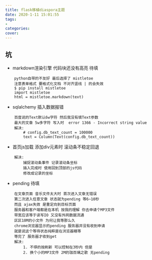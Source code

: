 ```yaml
---
title: flask移植diaspora主题
date: 2020-1-11 15:01:55
tags: 
- 
categories:
cover: 
---
```





## 坑
* markdown渲染引擎 代码块还没有高亮 待填
```
    python自带的不友好 最后选择了 mistletoe
    注意表单格式 要格式化文档 不对齐竖线 | 的会失效
    $ pip install mistletoe
    import mistletoe
    html = mistletoe.markdown(text)
```

* sqlalchemy 插入数据报错
```
    百度说的Text默认6w字符 然后我没有填Text参数 
    最大的文章 5w多字符 写入时  error 1366 - Incorrect string value
    解决:  
        # config.db_text_count = 100000
        text = Column(Text(config.db_text_count))  
```

* 首页js加载 添加div元素时 滚动条不稳定回退
```
    解决:
        捕捉滚动条事件 记录滚动条坐标
        插入完成时 使用回到顶部的js代码
        修改成记录的坐标
```

* pending 待填
```
    在文章页面 音乐文件太大时 首次进入文章无错误
    第二次进入任意文章 状态就为pending 等6~10秒 
    而且 ajax失效 是重定向到目标页面
    服务器和客户端都是在本机 按我的理解 你去申请个MP3文件 
    带宽应该等于读写IO 又没有外网数据流通 
    区区10M的小文件 为何让我等那么久
    chrome浏览器显示的pending 服务器并没有收到申请
    就是说这个等待状态纯粹是在浏览器瞎等 
    等完了 服务器才收到get
    解决: 
        1. 不停的按刷新 可以控制在3秒内 但是
        2. 换个小的MP3文件 2M的珈百璃之歌 无pending
```

